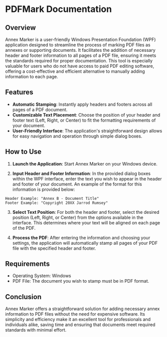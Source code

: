 # PDFMark Documentation

## Overview

Annex Marker is a user-friendly Windows Presentation Foundation (WPF) application designed to streamline the process of marking PDF files as annexes or supporting documents. It facilitates the addition of necessary header and footer information to all pages of a PDF file, ensuring it meets the standards required for proper documentation. This tool is especially valuable for users who do not have access to paid PDF editing software, offering a cost-effective and efficient alternative to manually adding information to each page.

## Features

- **Automatic Stamping**: Instantly apply headers and footers across all pages of a PDF document.
- **Customizable Text Placement**: Choose the position of your header and footer text (Left, Right, or Center) to fit the formatting requirements of your document.
- **User-Friendly Interface**: The application's straightforward design allows for easy navigation and operation through simple dialog boxes.

## How to Use

1. **Launch the Application**: Start Annex Marker on your Windows device.

2. **Input Header and Footer Information**: In the provided dialog boxes within the WPF interface, enter the text you wish to appear in the header and footer of your document. An example of the format for this information is provided below:

```
Header Example: "Annex B - Document Title"
Footer Example: "Copyright 20XX Jarrod Rumsey"
```

3. **Select Text Position**: For both the header and footer, select the desired position (Left, Right, or Center) from the options available in the interface. This determines where your text will be aligned on each page of the PDF.

4. **Process the PDF**: After entering the information and choosing your settings, the application will automatically stamp all pages of your PDF file with the specified header and footer.

## Requirements

- Operating System: Windows
- PDF File: The document you wish to stamp must be in PDF format.

## Conclusion

Annex Marker offers a straightforward solution for adding necessary annex information to PDF files without the need for expensive software. Its simplicity and efficiency make it an excellent tool for professionals and individuals alike, saving time and ensuring that documents meet required standards with minimal effort.
